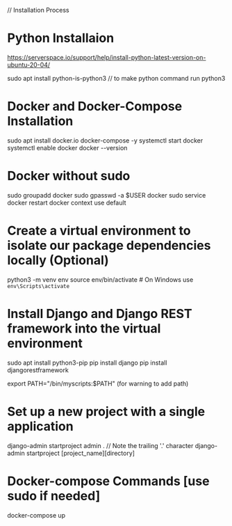 // Installation Process

# Python Installaion

https://serverspace.io/support/help/install-python-latest-version-on-ubuntu-20-04/

sudo apt install python-is-python3 // to make python command run python3

# Docker and Docker-Compose Installation

sudo apt install docker.io docker-compose -y
systemctl start docker
systemctl enable docker
docker --version

# Docker without sudo

sudo groupadd docker
sudo gpasswd -a $USER docker
sudo service docker restart
docker context use default

# Create a virtual environment to isolate our package dependencies locally (Optional)

python3 -m venv env
source env/bin/activate # On Windows use `env\Scripts\activate`

# Install Django and Django REST framework into the virtual environment

sudo apt install python3-pip
pip install django
pip install djangorestframework

export PATH="/bin/myscripts:$PATH" (for warning to add path)

# Set up a new project with a single application

django-admin startproject admin . // Note the trailing '.' character django-admin startproject [project_name][directory]

# Docker-compose Commands [use sudo if needed]

docker-compose up
